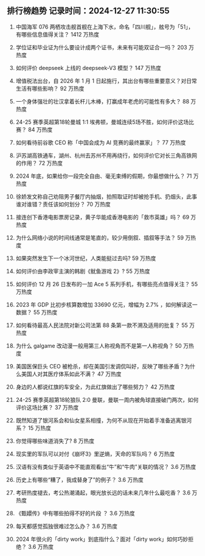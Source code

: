
## 排行榜趋势 记录时间：2024-12-27 11:30:55
  
  1. 中国海军 076 两栖攻击舰首舰在上海下水，命名「四川舰」，舷号为「51」，有哪些信息值得关注？ 1412 万热度
    
  2. 学位证和毕业证为什么要设计成两个证书，未来有可能双证合一吗？ 203 万热度
    
  3. 如何评价 deepseek 上线的 deepseek-V3 模型？ 147 万热度
    
  4. 增值税法出台，自 2026 年 1 月 1 日起施行，其出台有哪些重要意义？对日常生活有哪些影响？ 92 万热度
    
  5. 一个身体强壮的壮汉拿着长杆儿木棒，打赢成年老虎的可能性有多大？ 88 万热度
    
  6. 24-25 赛季英超第18轮曼城 1:1 埃弗顿，曼城连续5场不胜，如何评价这场比赛？ 84 万热度
    
  7. 如何看待前谷歌 CEO 称「中国会成为 AI 竞赛的最终赢家」？ 77 万热度
    
  8. 沪苏湖高铁通车，湖州、杭州去苏州不用再绕行，如何评价它对长三角高铁网的作用？ 72 万热度
    
  9. 2024 年底，如果给你一段完全自由、毫无束缚的假期，你最想做什么？ 71 万热度
    
  10. 徐娇发文称自己劝阻男子餐厅内抽烟，拍照取证时却被抢手机、扔烟头，此事谁对谁错？责任该如何划分？ 70 万热度
    
  11. 接连创下香港电影票房记录，黄子华能成香港电影的「救市英雄」吗？ 69 万热度
    
  12. 为什么网络小说的时间线通常是笔直的，较少用倒叙、插叙等手法？ 59 万热度
    
  13. 如果突然发生下一个冰河世纪，人类能挺过去吗? 59 万热度
    
  14. 如何评价由李政宰主演的韩剧《鱿鱼游戏 2》? 55 万热度
    
  15. 如何评价 12 月 26 日发布的一加 Ace 5 系列手机，有哪些亮点值得关注？ 55 万热度
    
  16. 2023 年 GDP 比初步核算数增加 33690 亿元，增幅为 2.7% ，如何解读这一数据？ 55 万热度
    
  17. 如何看待最高人民法院对新公司法第 88 条第一款不溯及适用的批复？ 55 万热度
    
  18. 为什么 galgame 改动漫一般用第三人称视角而不是第一人称视角？ 50 万热度
    
  19. 美国医保巨头 CEO 被枪杀，却在美国引发调侃叫好，反映了哪些矛盾？为什么美国人对其医疗体系如此不满？ 47 万热度
    
  20. 身边的人都说红旗的车安全，为此红旗做出了哪些努力？ 42 万热度
    
  21. 24-25 赛季英超第18轮狼队 2:0 曼联，曼联一周内被角球直接破门两次，如何评价这场比赛？ 37 万热度
    
  22. 既然知道了银河系会和仙女星系相撞，为何不从现在开始着手准备逃离银河系？ 15 万热度
    
  23. 你觉得哪些味道消失了? 8 万热度
    
  24. 现实里的军队可以对付《崩坏3》里逆熵，天命的军队吗？ 6 万热度
    
  25. 汉语有没有类似于英语中不能直观看出“牛”和“牛肉”关联的情况？ 3.6 万热度
    
  26. 历史上有哪些“糟了，我成替身了”的例子？ 3.6 万热度
    
  27. 考研热度褪去，考公热潮涌起，眼光放长远的话未来几年什么最吃香？ 3.6 万热度
    
  28. 《甄嬛传》中有哪些拍得不好的片段 ？ 3.6 万热度
    
  29. 每天都感觉孤独很难过怎么办？ 3.6 万热度
    
  30. 2024 年很火的「dirty work」到底指什么？面对「dirty work」如何巧妙拒绝？ 3.6 万热度
    